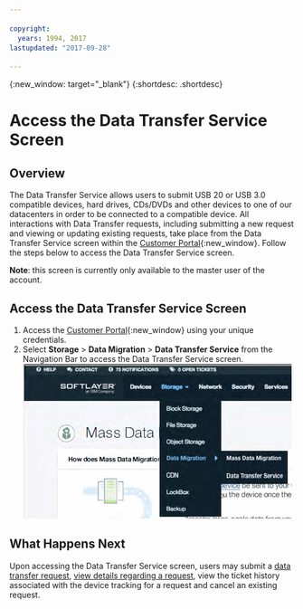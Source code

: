 ```yaml
---

copyright:
  years: 1994, 2017
lastupdated: "2017-09-28"

---
```

{:new_window: target="_blank"}
{:shortdesc: .shortdesc}

# Access the Data Transfer Service Screen
## Overview

The Data Transfer Service allows users to submit USB 20 or USB 3.0 compatible devices, hard drives, CDs/DVDs and other devices to one of our datacenters in order to be connected to a compatible device. All interactions with Data Transfer requests, including submitting a new request and viewing or updating existing requests, take place from the Data Transfer Service screen within the [Customer Portal](https://control.softlayer.com/){:new_window}. Follow the steps below to access the Data Transfer Service screen.

**Note**: this screen is currently only available to the master user of the account.

## Access the Data Transfer Service Screen

1. Access the [Customer Portal](https://control.softlayer.com/){:new_window} using your unique credentials.
2. Select **Storage** > **Data Migration** > **Data Transfer Service** from the Navigation Bar to access the Data Transfer Service screen. <br/>
![Data Transfer Service option in Customer Portal Menu](/images/DTSinControlMenu.PNG)


## What Happens Next

Upon accessing the Data Transfer Service screen, users may submit a [data transfer request](submit-data-transfer-request.html), [view details regarding a request](access-shipments-screen.html), view the ticket history associated with the device tracking for a request and cancel an existing request.
